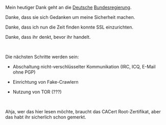 <html><body><p>Mein heutiger Dank geht an die <a href="http://www.heise.de/newsticker/meldung/88846/from/world" target="_blank">Deutsche</a> <a href="http://www.golem.de/0704/51906.html" target="_blank">Bundesregierung</a>.<br>

Danke, dass sie sich Gedanken um meine Sicherheit machen.<br>

Danke, dass ich nun die Zeit finden konnte SSL einzurichten.<br>

Danke, dass ihr denkt, bevor ihr handelt.<br>

<br>

Die nächsten Schritte werden sein:<br>

- Abschaltung nicht-verschlüsselter Kommunikation (IRC, ICQ, E-Mail ohne PGP)<br>

- Einrichtung von Fake-Crawlern<br>

- Nutzung von TOR (???)<br>

<br>

Ahja, wer das hier lesen möchte, braucht das CACert Root-Zertifikat, aber das habt ihr sicherlich schon gemerkt.</p></body></html>